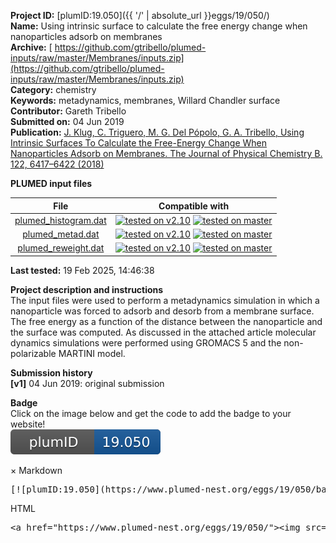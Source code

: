 **Project ID:** [plumID:19.050]({{ '/' | absolute_url }}eggs/19/050/)  
**Name:**  Using intrinsic surface to calculate the free energy change when nanoparticles adsorb on membranes  
**Archive:** [ https://github.com/gtribello/plumed-inputs/raw/master/Membranes/inputs.zip](https://github.com/gtribello/plumed-inputs/raw/master/Membranes/inputs.zip)  
**Category:**  chemistry  
**Keywords:**  metadynamics, membranes, Willard Chandler surface  
**Contributor:**  Gareth Tribello  
**Submitted on:** 04 Jun 2019  
**Publication:** [J. Klug, C. Triguero, M. G. Del Pópolo, G. A. Tribello, Using Intrinsic Surfaces To Calculate the Free-Energy Change When Nanoparticles Adsorb on Membranes. The Journal of Physical Chemistry B. 122, 6417–6422 (2018)](http://dx.doi.org/10.1021/acs.jpcb.8b03661)  
  
**PLUMED input files**  
  
| File     | Compatible with |  
|:--------:|:--------:|  
| [plumed_histogram.dat](./data/plumed_histogram.dat.md) |  [![tested on v2.10](https://img.shields.io/badge/v2.10-passing-green.svg)](data/plumed_histogram.dat.plumed.stderr) [![tested on master](https://img.shields.io/badge/master-failed-red.svg)](data/plumed_histogram.dat.plumed_master.stderr) |  
| [plumed_metad.dat](./data/plumed_metad.dat.md) |  [![tested on v2.10](https://img.shields.io/badge/v2.10-passing-green.svg)](data/plumed_metad.dat.plumed.stderr) [![tested on master](https://img.shields.io/badge/master-passing-green.svg)](data/plumed_metad.dat.plumed_master.stderr) |  
| [plumed_reweight.dat](./data/plumed_reweight.dat.md) |  [![tested on v2.10](https://img.shields.io/badge/v2.10-passing-green.svg)](data/plumed_reweight.dat.plumed.stderr) [![tested on master](https://img.shields.io/badge/master-passing-green.svg)](data/plumed_reweight.dat.plumed_master.stderr) |  
  
**Last tested:**  19 Feb 2025, 14:46:38
  
**Project description and instructions**  
The input files were used to perform a metadynamics simulation in which a nanoparticle was forced to adsorb and desorb from a membrane surface.  The free energy as a function of the distance between the nanoparticle and the surface was computed. As discussed in the attached article  molecular dynamics simulations were performed using GROMACS 5 and the non-polarizable MARTINI model.

  
**Submission history**  
**[v1]** 04 Jun 2019: original submission  
  
**Badge**  
Click on the image below and get the code to add the badge to your website!  
<img src="./badge.svg" alt="plumeDnest:19.050" id="myBtn" class="badge">
<div id="myModal" class="modal">
  <div class="modal-content">
    <span class="close">&times;</span>
    Markdown<pre>[![plumID:19.050](https://www.plumed-nest.org/eggs/19/050/badge.svg)](https://www.plumed-nest.org/eggs/19/050/)</pre>
    HTML<pre>&lt;a href="https://www.plumed-nest.org/eggs/19/050/"&gt;&lt;img src="https://www.plumed-nest.org/eggs/19/050/badge.svg" alt="plumID:19.050"&gt;&lt;/a&gt;</pre>
  </div>
</div>
